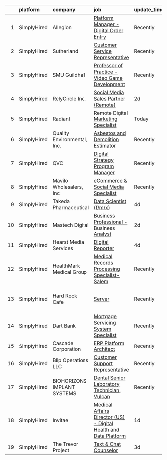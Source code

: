

|    | platform    | company                     | job                                                                                                                                                                           | update_time   | location                      |
|---:|:------------|:----------------------------|:------------------------------------------------------------------------------------------------------------------------------------------------------------------------------|:--------------|:------------------------------|
|  1 | SimplyHired | Allegion                    | [Platform Manager - Digital Order Entry](https://www.simplyhired.com/job/QJcG1k8N7SDpgyRfSXUDR4rOvlD_1Dn4nptxOSGC2l0fxHA2maev6g?q=digital+platform)                           | Recently      | Remote                        |
|  2 | SimplyHired | Sutherland                  | [Customer Service Representative](https://www.simplyhired.com/job/ESkYtiFVF5cIymedya4jGIsaqk4MnYItJSzYZSKvS9XgW9-tqh3xsw?q=digital+platform)                                  | Recently      | Remote +1 location            |
|  3 | SimplyHired | SMU Guildhall               | [Professor of Practice - Video Game Development](https://www.simplyhired.com/job/cWjYu5tbWAzR0OvdzyfKif2PI83Ls17mioy2bMGOpEWOiTVQV3yMVw?q=digital+platform)                   | Recently      | Dallas, TX                    |
|  4 | SimplyHired | RelyCircle Inc.             | [Social Media Sales Partner (Remote)](https://www.simplyhired.com/job/uEJtJlMgSBsDrqi2evkbgHBIiyZCM3ZKEHj6UM1nTUlMvL4ZOnfLiA?q=digital+platform)                              | 2d            | Remote                        |
|  5 | SimplyHired | Radiant                     | [Remote Digital Marketing Specialist](https://www.simplyhired.com/job/Bw9Iz_pyyDMfSUKIU62xd9tI4v9OUNnvL66BQU9NG8Xnlm2hcHo4Kg?q=digital+platform)                              | Today         | Remote                        |
|  6 | SimplyHired | Quality Environmental, Inc. | [Asbestos and Demolition Estimator](https://www.simplyhired.com/job/Xp28goQL8bI4DdsTIc2Kjjc6i45Qe6WuKmh6A-Ilm_89lSswagrnUw?q=digital+platform)                                | Recently      | Santa Fe Springs, CA          |
|  7 | SimplyHired | QVC                         | [Digital Strategy Program Manager](https://www.simplyhired.com/job/kEQjp1f9Ybb8M6S1exKykYLoCKLrc3vwNAHDyhSuxj5Mt4L4kj0QlA?q=digital+platform)                                 | Recently      | West Chester, PA              |
|  8 | SimplyHired | Mavilo Wholesalers, Inc     | [eCommerce & Social Media Specialist](https://www.simplyhired.com/job/-ifTAxPgRosG7rqdWWT3v7B0rOwEBd9qctdwr4TmhpwaqyFobaNd_w?q=digital+platform)                              | Recently      | Tampa, FL                     |
|  9 | SimplyHired | Takeda Pharmaceutical       | [Data Scientist (f/m/x)](https://www.simplyhired.com/job/MmtD61Fs3muLC2As09mFKqT96fbjFvjV3194kxfR1h31mhrIGD3e3w?q=digital+platform)                                           | 4d            | Vienna, VA                    |
| 10 | SimplyHired | Mastech Digital             | [Business Professional - Business Analyst](https://www.simplyhired.com/job/MLqEfK-NltJV-hKNPPNQiJS2KBS38DX1tnv2wEhp6cCiH5kma8no-g?q=digital+platform)                         | 2d            | Remote                        |
| 11 | SimplyHired | Hearst Media Services       | [Digital Reporter](https://www.simplyhired.com/job/7ZNCBQ8gVo_hD27QrsU2kek-zwl35A1aCYpZrQYXYCEIpy3gMfmQRg?q=digital+platform)                                                 | 4d            | San Antonio, TX               |
| 12 | SimplyHired | HealthMark Medical Group    | [Medical Records Processing Specialist- Salem](https://www.simplyhired.com/job/DTvYBCw26VW98qDg49Y1_KKT2o8f8KhxBAIkdhv1_oe2lvi5kqu9Vw?q=digital+platform)                     | Recently      | Remote                        |
| 13 | SimplyHired | Hard Rock Cafe              | [Server](https://www.simplyhired.com/job/YjLb76_eOyey21PupyCyYb7rfYP24IyVZJAyupkkJ5OYzEYdoJ3XBw?q=digital+platform)                                                           | Recently      | San Antonio, TX +27 locations |
| 14 | SimplyHired | Dart Bank                   | [Mortgage Servicing System Specialist](https://www.simplyhired.com/job/zQ57Avh-EzJF17gxoMFAqvbk-0MzzZ2MhC0VIUsQQZbLcZkIxPA2OQ?q=digital+platform)                             | Recently      | Lansing, MI                   |
| 15 | SimplyHired | Cascade Corporation         | [ERP Platform Architect](https://www.simplyhired.com/job/Ipkk7ouXDmr4TYAYR4Vpt1qqSv3sapVN4_oSLhC1YFDexGbijW9h2Q?q=digital+platform)                                           | Recently      | Fairview, OR                  |
| 16 | SimplyHired | Blip Operations LLC         | [Customer Support Representative](https://www.simplyhired.com/job/gxHw7Ig6TWZ3uPv0xkNhvE3k5KqcTGdjIR7F7jHaLGGbnEkrRtA0iA?q=digital+platform)                                  | Recently      | Remote                        |
| 17 | SimplyHired | BIOHORIZONS IMPLANT SYSTEMS | [Dental Senior Laboratory Technician, Vulcan](https://www.simplyhired.com/job/I_GNGvOMpJVrg5E320KEzOG2us5btxO9te-Scn2zTDVn4IBMlPOatA?q=digital+platform)                      | Recently      | Birmingham, AL                |
| 18 | SimplyHired | Invitae                     | [Medical Affairs Director (US) - Digital Health and Data Platform](https://www.simplyhired.com/job/I-_sap5l4b9m1OKFAfOlgm8rovFCzo7jy1F7AktcFhCFratce_9p1w?q=digital+platform) | 1d            | Austin, TX                    |
| 19 | SimplyHired | The Trevor Project          | [Text & Chat Counselor](https://www.simplyhired.com/job/Gi4UuiHgwV9SIBRq9nHeEWEwcX4hnm2uR8P6zjdq6JAh9tNRoeColA?q=digital+platform)                                            | 3d            | United States                 |